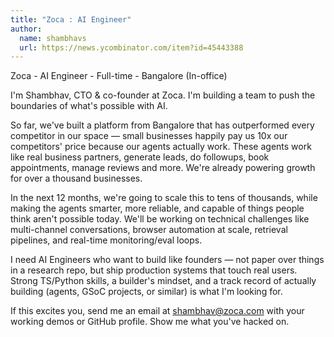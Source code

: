 ```yaml
---
title: "Zoca : AI Engineer"
author:
  name: shambhavs
  url: https://news.ycombinator.com/item?id=45443388
---
```

Zoca - AI Engineer - Full-time - Bangalore (In-office)

I&#x27;m Shambhav, CTO &amp; co-founder at Zoca. I&#x27;m building a team to push the boundaries of what&#x27;s possible with AI.

So far, we&#x27;ve built a platform from Bangalore that has outperformed every competitor in our space — small businesses happily pay us 10x our competitors&#x27; price because our agents actually work. These agents work like real business partners, generate leads, do followups, book appointments, manage reviews and more. We&#x27;re already powering growth for over a thousand businesses.

In the next 12 months, we&#x27;re going to scale this to tens of thousands, while making the agents smarter, more reliable, and capable of things people think aren&#x27;t possible today. We&#x27;ll be working on technical challenges like multi-channel conversations, browser automation at scale, retrieval pipelines, and real-time monitoring&#x2F;eval loops.

I need AI Engineers who want to build like founders — not paper over things in a research repo, but ship production systems that touch real users. Strong TS&#x2F;Python skills, a builder&#x27;s mindset, and a track record of actually building (agents, GSoC projects, or similar) is what I&#x27;m looking for.

If this excites you, send me an email at shambhav@zoca.com with your working demos or GitHub profile. Show me what you&#x27;ve hacked on.
<JobApplication />
